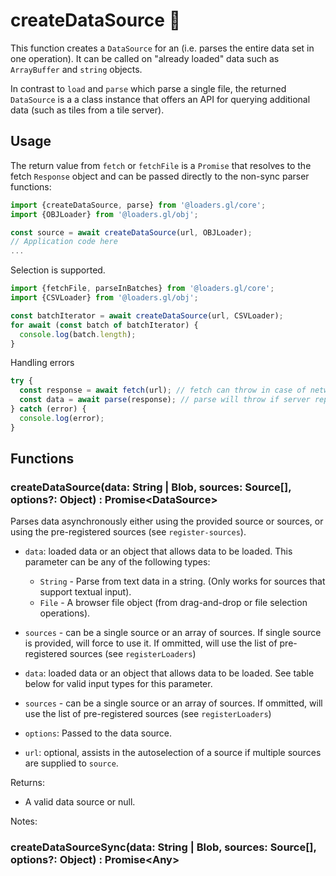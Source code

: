 # createDataSource 🚧

This function creates a `DataSource` for an
(i.e. parses the entire data set in one operation). It can be called on "already loaded" data such as `ArrayBuffer` and `string` objects.

In contrast to `load` and `parse` which parse a single file, the returned `DataSource` is a a class instance that offers an API for querying additional data (such as tiles from a tile server).

## Usage

The return value from `fetch` or `fetchFile` is a `Promise` that resolves to the fetch `Response` object and can be passed directly to the non-sync parser functions:

```typescript
import {createDataSource, parse} from '@loaders.gl/core';
import {OBJLoader} from '@loaders.gl/obj';

const source = await createDataSource(url, OBJLoader);
// Application code here
...
```

Selection is supported.

```typescript
import {fetchFile, parseInBatches} from '@loaders.gl/core';
import {CSVLoader} from '@loaders.gl/obj';

const batchIterator = await createDataSource(url, CSVLoader);
for await (const batch of batchIterator) {
  console.log(batch.length);
}
```

Handling errors

```typescript
try {
  const response = await fetch(url); // fetch can throw in case of network errors
  const data = await parse(response); // parse will throw if server reports an error
} catch (error) {
  console.log(error);
}
```

## Functions

### createDataSource(data: String | Blob, sources: Source\[], options?: Object) : Promise\<DataSource\>

Parses data asynchronously either using the provided source or sources, or using the pre-registered sources (see `register-sources`).

- `data`: loaded data or an object that allows data to be loaded. This parameter can be any of the following types:

  - `String` - Parse from text data in a string. (Only works for sources that support textual input).
  - `File` - A browser file object (from drag-and-drop or file selection operations).

- `sources` - can be a single source or an array of sources. If single source is provided, will force to use it. If ommitted, will use the list of pre-registered sources (see `registerLoaders`)

- `data`: loaded data or an object that allows data to be loaded. See table below for valid input types for this parameter.
- `sources` - can be a single source or an array of sources. If ommitted, will use the list of pre-registered sources (see `registerLoaders`)
- `options`: Passed to the data source.
- `url`: optional, assists in the autoselection of a source if multiple sources are supplied to `source`.

Returns:

- A valid data source or null.

Notes:

### createDataSourceSync(data: String | Blob, sources: Source\[], options?: Object) : Promise\<Any\>
